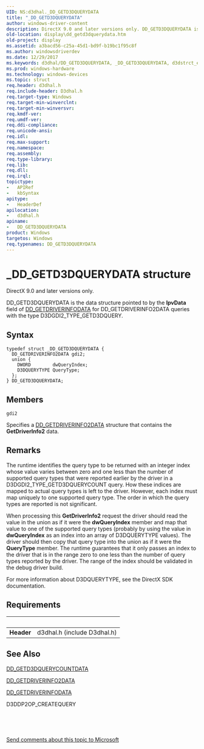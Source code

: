 ```yaml
---
UID: NS:d3dhal._DD_GETD3DQUERYDATA
title: "_DD_GETD3DQUERYDATA"
author: windows-driver-content
description: DirectX 9.0 and later versions only. DD_GETD3DQUERYDATA is the data structure pointed to by the lpvData field of DD_GETDRIVERINFODATA for DD_GETDRIVERINFO2DATA queries with the type D3DGDI2_TYPE_GETD3DQUERY.
old-location: display\dd_getd3dquerydata.htm
old-project: display
ms.assetid: a3bacd56-c25a-45d1-bd9f-b19bc1f95c8f
ms.author: windowsdriverdev
ms.date: 12/29/2017
ms.keywords: d3dhal/DD_GETD3DQUERYDATA, _DD_GETD3DQUERYDATA, d3dstrct_ec5ab755-9f1e-4add-bcf1-73bcb01988e6.xml, DD_GETD3DQUERYDATA, display.dd_getd3dquerydata, DD_GETD3DQUERYDATA structure [Display Devices]
ms.prod: windows-hardware
ms.technology: windows-devices
ms.topic: struct
req.header: d3dhal.h
req.include-header: D3dhal.h
req.target-type: Windows
req.target-min-winverclnt: 
req.target-min-winversvr: 
req.kmdf-ver: 
req.umdf-ver: 
req.ddi-compliance: 
req.unicode-ansi: 
req.idl: 
req.max-support: 
req.namespace: 
req.assembly: 
req.type-library: 
req.lib: 
req.dll: 
req.irql: 
topictype:
-	APIRef
-	kbSyntax
apitype:
-	HeaderDef
apilocation:
-	d3dhal.h
apiname:
-	DD_GETD3DQUERYDATA
product: Windows
targetos: Windows
req.typenames: DD_GETD3DQUERYDATA
---
```


# _DD_GETD3DQUERYDATA structure
DirectX 9.0 and later versions only.
   

DD_GETD3DQUERYDATA is the data structure pointed to by the <b>lpvData</b> field of <a href="https://msdn.microsoft.com/library/windows/hardware/ff551550">DD_GETDRIVERINFODATA</a> for DD_GETDRIVERINFO2DATA queries with the type D3DGDI2_TYPE_GETD3DQUERY.

## Syntax
````
typedef struct _DD_GETD3DQUERYDATA {
  DD_GETDRIVERINFO2DATA gdi2;
  union {
    DWORD        dwQueryIndex;
    D3DQUERYTYPE QueryType;
  };
} DD_GETD3DQUERYDATA;
````

## Members


`gdi2`

Specifies a <a href="..\d3dhal\ns-d3dhal-_dd_getdriverinfo2data.md">DD_GETDRIVERINFO2DATA</a> structure that contains the <b>GetDriverInfo2</b> data.

## Remarks
The runtime identifies the query type to be returned with an integer index whose value varies between zero and one less than the number of supported query types that were reported earlier by the driver in a D3DGDI2_TYPE_GETD3DQUERYCOUNT query. How these indices are mapped to actual query types is left to the driver. However, each index must map uniquely to one supported query type. The order in which the query types are reported is not significant. 

When processing this <b>GetDriverInfo2</b> request the driver should read the value in the union as if it were the <b>dwQueryIndex</b> member and map that value to one of the supported query types (probably by using the value in <b>dwQueryIndex</b> as an index into an array of D3DQUERYTYPE values). The driver should then copy that query type into the union as if it were the <b>QueryType</b> member. The runtime guarantees that it only passes an index to the driver that is in the range zero to one less than the number of query types reported by the driver. The range of the index should be validated in the debug driver build.

For more information about D3DQUERYTYPE, see the DirectX SDK documentation.

## Requirements
| &nbsp; | &nbsp; |
| ---- |:---- |
| **Header** | d3dhal.h (include D3dhal.h) |

## See Also

<a href="..\d3dhal\ns-d3dhal-_dd_getd3dquerycountdata.md">DD_GETD3DQUERYCOUNTDATA</a>

<a href="..\d3dhal\ns-d3dhal-_dd_getdriverinfo2data.md">DD_GETDRIVERINFO2DATA</a>

<a href="https://msdn.microsoft.com/library/windows/hardware/ff551550">DD_GETDRIVERINFODATA</a>

D3DDP2OP_CREATEQUERY

 

 

<a href="mailto:wsddocfb@microsoft.com?subject=Documentation%20feedback [display\display]:%20DD_GETD3DQUERYDATA structure%20 RELEASE:%20(12/29/2017)&amp;body=%0A%0APRIVACY STATEMENT%0A%0AWe use your feedback to improve the documentation. We don't use your email address for any other purpose, and we'll remove your email address from our system after the issue that you're reporting is fixed. While we're working to fix this issue, we might send you an email message to ask for more info. Later, we might also send you an email message to let you know that we've addressed your feedback.%0A%0AFor more info about Microsoft's privacy policy, see http://privacy.microsoft.com/en-us/default.aspx." title="Send comments about this topic to Microsoft">Send comments about this topic to Microsoft</a>